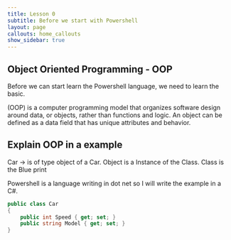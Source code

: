 ```yaml
---
title: Lesson 0
subtitle: Before we start with Powershell
layout: page
callouts: home_callouts
show_sidebar: true
---
```


## Object Oriented Programming - OOP
Before we can start learn the Powershell language, we need to learn the basic.

(OOP) is a computer programming model that organizes software design around data, or objects, rather than functions and logic. 
An object can be defined as a data field that has unique attributes and behavior.

## Explain OOP in a example

Car -> is of type object of a Car.
Object is a Instance of the Class.
Class is the Blue print

Powershell is a language writing in dot net so I will write the example in a C#.

```cs
public class Car
{
    public int Speed { get; set; }
    public string Model { get; set; }
}
```
